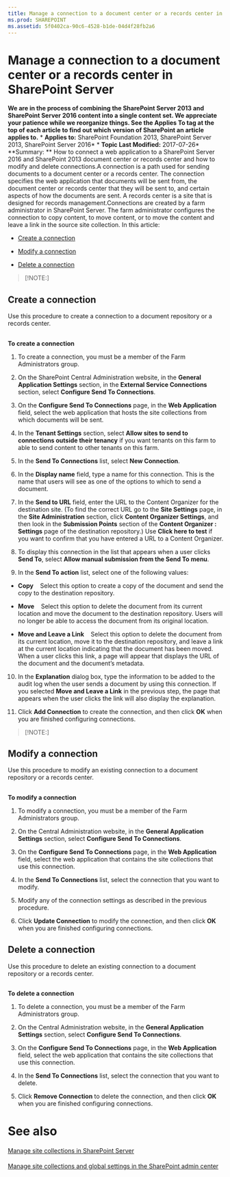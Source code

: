 ```yaml
---
title: Manage a connection to a document center or a records center in SharePoint Server
ms.prod: SHAREPOINT
ms.assetid: 5f0402ca-90c6-4528-b1de-04d4f28fb2a6
---
```



# Manage a connection to a document center or a records center in SharePoint Server
 **We are in the process of combining the SharePoint Server 2013 and SharePoint Server 2016 content into a single content set. We appreciate your patience while we reorganize things. See the Applies To tag at the top of each article to find out which version of SharePoint an article applies to.** * **Applies to:** SharePoint Foundation 2013, SharePoint Server 2013, SharePoint Server 2016*  * **Topic Last Modified:** 2017-07-26* **Summary: ** How to connect a web application to a SharePoint Server 2016 and SharePoint 2013 document center or records center and how to modify and delete connections.A connection is a path used for sending documents to a document center or a records center. The connection specifies the web application that documents will be sent from, the document center or records center that they will be sent to, and certain aspects of how the documents are sent. A records center is a site that is designed for records management.Connections are created by a farm administrator in SharePoint Server. The farm administrator configures the connection to copy content, to move content, or to move the content and leave a link in the source site collection. In this article:
-  [Create a connection](#section1)
    
  
-  [Modify a connection](#section2)
    
  
-  [Delete a connection](#section3)
    
  

> [!NOTE:]

  
    
    


## Create a connection
<a name="section1"> </a>

Use this procedure to create a connection to a document repository or a records center.
## 

 **To create a connection**
1. To create a connection, you must be a member of the Farm Administrators group.
    
  
2. On the SharePoint Central Administration website, in the **General Application Settings** section, in the **External Service Connections** section, select **Configure Send To Connections**.
    
  
3. On the **Configure Send To Connections** page, in the **Web Application** field, select the web application that hosts the site collections from which documents will be sent.
    
  
4. In the **Tenant Settings** section, select **Allow sites to send to connections outside their tenancy** if you want tenants on this farm to able to send content to other tenants on this farm.
    
  
5. In the **Send To Connections** list, select **New Connection**.
    
  
6. In the **Display name** field, type a name for this connection. This is the name that users will see as one of the options to which to send a document.
    
  
7. In the **Send to URL** field, enter the URL to the Content Organizer for the destination site. (To find the correct URL go to the **Site Settings** page, in the **Site Administration** section, click **Content Organizer Settings**, and then look in the **Submission Points** section of the **Content Organizer : Settings** page of the destination repository.) Use **Click here to test** if you want to confirm that you have entered a URL to a Content Organizer.
    
  
8. To display this connection in the list that appears when a user clicks **Send To**, select **Allow manual submission from the Send To menu**.
    
  
9. In the **Send To action** list, select one of the following values:
    
  - **Copy**    Select this option to create a copy of the document and send the copy to the destination repository.
    
  
  - **Move**    Select this option to delete the document from its current location and move the document to the destination repository. Users will no longer be able to access the document from its original location.
    
  
  - **Move and Leave a Link**    Select this option to delete the document from its current location, move it to the destination repository, and leave a link at the current location indicating that the document has been moved. When a user clicks this link, a page will appear that displays the URL of the document and the document’s metadata.
    
  
10. In the **Explanation** dialog box, type the information to be added to the audit log when the user sends a document by using this connection. If you selected **Move and Leave a Link** in the previous step, the page that appears when the user clicks the link will also display the explanation.
    
  
11. Click **Add Connection** to create the connection, and then click **OK** when you are finished configuring connections.
    
  

> [!NOTE:]

  
    
    


## Modify a connection
<a name="section2"> </a>

Use this procedure to modify an existing connection to a document repository or a records center.
## 

 **To modify a connection**
1. To modify a connection, you must be a member of the Farm Administrators group.
    
  
2. On the Central Administration website, in the **General Application Settings** section, select **Configure Send To Connections**.
    
  
3. On the **Configure Send To Connections** page, in the **Web Application** field, select the web application that contains the site collections that use this connection.
    
  
4. In the **Send To Connections** list, select the connection that you want to modify.
    
  
5. Modify any of the connection settings as described in the previous procedure.
    
  
6. Click **Update Connection** to modify the connection, and then click **OK** when you are finished configuring connections.
    
  

## Delete a connection
<a name="section3"> </a>

Use this procedure to delete an existing connection to a document repository or a records center.
## 

 **To delete a connection**
1. To delete a connection, you must be a member of the Farm Administrators group.
    
  
2. On the Central Administration website, in the **General Application Settings** section, select **Configure Send To Connections**.
    
  
3. On the **Configure Send To Connections** page, in the **Web Application** field, select the web application that contains the site collections that use this connection.
    
  
4. In the **Send To Connections** list, select the connection that you want to delete.
    
  
5. Click **Remove Connection** to delete the connection, and then click **OK** when you are finished configuring connections.
    
  

# See also

#### 

 [Manage site collections in SharePoint Server](html/manage-site-collections-in-sharepoint-server.md)
  
    
    

#### 

 [Manage site collections and global settings in the SharePoint admin center](https://go.microsoft.com/fwlink/?linkid=845346)
  
    
    

  
    
    

